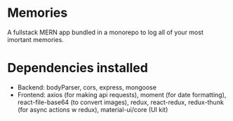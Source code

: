# Memories
A fullstack MERN app bundled in a monorepo to log all of your most imortant memories.

# Dependencies installed
- Backend: bodyParser, cors, express, mongoose
- Frontend: axios (for making api requests), moment (for date formatting), react-file-base64 (to convert images), redux, react-redux, redux-thunk (for async actions w redux), material-ui/core (UI kit)

<!--
  Resource: https://www.youtube.com/watch?v=ngc9gnGgUdA
-->